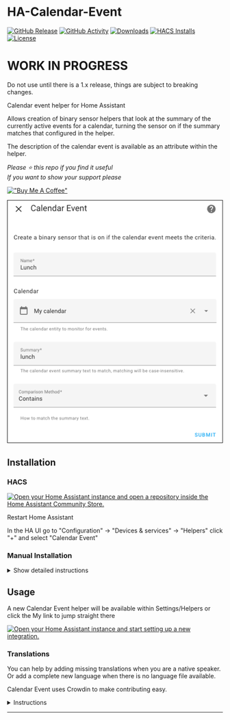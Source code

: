 # HA-Calendar-Event

[![GitHub Release][releases-shield]][releases]
[![GitHub Activity][commits-shield]][commits]
[![Downloads][download-latest-shield]]()
[![HACS Installs][hacs-installs-shield]]()
[![License][license-shield]](LICENSE)
<!-- [![hacs][hacsbadge]][hacs] -->

# WORK IN PROGRESS
Do not use until there is a 1.x release, things are subject to breaking changes.  

Calendar event helper for Home Assistant

Allows creation of binary sensor helpers that look at the summary of the currently active events for a calendar, turning the sensor on if the summary matches that configured in the helper.

The description of the calendar event is available as an attribute within the helper.


_Please :star: this repo if you find it useful_  
_If you want to show your support please_

[!["Buy Me A Coffee"](https://www.buymeacoffee.com/assets/img/custom_images/yellow_img.png)](https://www.buymeacoffee.com/codechimp)

![Helper Creation](https://raw.githubusercontent.com/andrew-codechimp/ha-calendar-event/main/images/screenshot.png "Helper Creation")

## Installation

### HACS

[![Open your Home Assistant instance and open a repository inside the Home Assistant Community Store.](https://my.home-assistant.io/badges/hacs_repository.svg)](https://my.home-assistant.io/redirect/hacs_repository/?owner=andrew-codechimp&repository=HA-Calendar-Event&category=Integration)

Restart Home Assistant

In the HA UI go to "Configuration" -> "Devices & services" -> "Helpers" click "+" and select "Calendar Event"

### Manual Installation

<details>
<summary>Show detailed instructions</summary>

Installation via HACS is recommended, but a manual setup is supported.

1. Manually copy custom_components/calendar_event folder from latest release to custom_components folder in your config folder.
1. Restart Home Assistant.
1. In the HA UI go to "Configuration" -> "Devices & services" -> "Helpers" click "+" and select "Calendar Event"

</details>

## Usage

A new Calendar Event helper will be available within Settings/Helpers or click the My link to jump straight there

[![Open your Home Assistant instance and start setting up a new integration.](https://my.home-assistant.io/badges/config_flow_start.svg)](https://my.home-assistant.io/redirect/config_flow_start/?domain=calendar_event)


### Translations

You can help by adding missing translations when you are a native speaker. Or add a complete new language when there is no language file available.

Calendar Event uses Crowdin to make contributing easy.

<details>
<summary>Instructions</summary>

**Changing or adding to existing language**

First register and join the translation project

- If you don’t have a Crowdin account yet, create one at [https://crowdin.com](https://crowdin.com)
- Go to the [Calendar Event Crowdin project page](https://crowdin.com/project/calendar-event)
- Click Join.

Next translate a string

- Select the language you want to contribute to from the dashboard.
- Click Translate All.
- Find the string you want to edit, missing translation are marked red.
- Fill in or modify the translation and click Save.
- Repeat for other translations.

Calendar Event will automatically pull in latest changes to translations every day and create a Pull Request. After that is reviewed by a maintainer it will be included in the next release of Calendar Event.

**Adding a new language**

Create an [Issue](https://github.com/andrew-codechimp/HA-Calendar-Event/issues/) requesting a new language. We will do the necessary work to add the new translation to the integration and Crowdin site, when it's ready for you to contribute we'll comment on the issue you raised.

</details>

---

[commits-shield]: https://img.shields.io/github/commit-activity/y/andrew-codechimp/HA-Calendar-Event.svg?style=for-the-badge
[commits]: https://github.com/andrew-codechimp/HA-Calendar-Event/commits/main
[hacs]: https://github.com/hacs/integration
[hacsbadge]: https://img.shields.io/badge/HACS-Default-41BDF5.svg?style=for-the-badge
[exampleimg]: example.png
[license-shield]: https://img.shields.io/github/license/andrew-codechimp/HA-Calendar-Event.svg?style=for-the-badge
[releases-shield]: https://img.shields.io/github/release/andrew-codechimp/HA-Calendar-Event.svg?style=for-the-badge
[releases]: https://github.com/andrew-codechimp/HA-Calendar-Event/releases
[download-latest-shield]: https://img.shields.io/github/downloads/andrew-codechimp/HA-Calendar-Event/latest/total?style=for-the-badge
[hacs-installs-shield]: https://img.shields.io/endpoint.svg?url=https%3A%2F%2Flauwbier.nl%2Fhacs%2Fcalendar_event&style=for-the-badge
